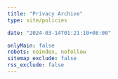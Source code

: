 ```yaml
---
title: "Privacy Archive"
type: site/policies

date: "2024-03-14T01:21:10+08:00"

onlyMain: false
robots: noindex, nofollow
sitemap_exclude: false
rss_exclude: false
---
```


